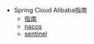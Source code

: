 - Spring Cloud Alibaba指南
  - [指南](/spring-cloud-alibaba/README.md )
  - [nacos](/spring-cloud-alibaba/nacos/README.md )
  - [sentinel](/spring-cloud-alibaba/sentinel/README.md )
  

